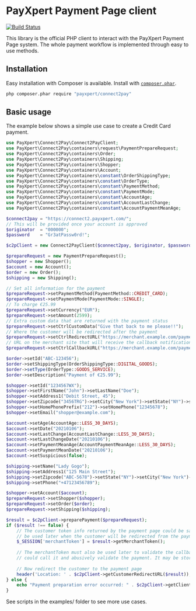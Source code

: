 PayXpert Payment Page client
============================

[![Build Status](https://travis-ci.org/PayXpert/connect2pay-php-client.svg?branch=master)](https://travis-ci.org/PayXpert/connect2pay-php-client)

This library is the official PHP client to interact with the PayXpert Payment Page system.
The whole payment workflow is implemented through easy to use methods.

Installation
------------

Easy installation with Composer is available.
Install with [`composer.phar`](http://getcomposer.org).

```sh
php composer.phar require "payxpert/connect2pay"
```

Basic usage
-----------

The example below shows a simple use case to create a Credit Card payment.

```php
use PayXpert\Connect2Pay\Connect2PayClient;
use PayXpert\Connect2Pay\containers\request\PaymentPrepareRequest;
use PayXpert\Connect2Pay\containers\Order;
use PayXpert\Connect2Pay\containers\Shipping;
use PayXpert\Connect2Pay\containers\Shopper;
use PayXpert\Connect2Pay\containers\Account;
use PayXpert\Connect2Pay\containers\constant\OrderShippingType;
use PayXpert\Connect2Pay\containers\constant\OrderType;
use PayXpert\Connect2Pay\containers\constant\PaymentMethod;
use PayXpert\Connect2Pay\containers\constant\PaymentMode;
use PayXpert\Connect2Pay\containers\constant\AccountAge;
use PayXpert\Connect2Pay\containers\constant\AccountLastChange;
use PayXpert\Connect2Pay\containers\constant\AccountPaymentMeanAge;

$connect2pay = "https://connect2.payxpert.com/";
// This will be provided once your account is approved
$originator  = "000000";
$password    = "Gr3atPassw0rd!";

$c2pClient = new Connect2PayClient($connect2pay, $originator, $password);

$prepareRequest = new PaymentPrepareRequest();
$shopper = new Shopper();
$account = new Account();
$order = new Order();
$shipping = new Shipping();

// Set all information for the payment
$prepareRequest->setPaymentMethod(PaymentMethod::CREDIT_CARD);
$prepareRequest->setPaymentMode(PaymentMode::SINGLE);
// To charge €25.99
$prepareRequest->setCurrency("EUR");
$prepareRequest->setAmount(2599);
// Extra custom data that are returned with the payment status
$prepareRequest->setCtrlCustomData("Give that back to me please!!");
// Where the customer will be redirected after the payment
$prepareRequest->setCtrlRedirectURL("https://merchant.example.com/payment/redirect");
// URL on the merchant site that will receive the callback notification
$prepareRequest->setCtrlCallbackURL("https://merchant.example.com/payment/callback");

$order->setId("ABC-123456");
$order->setShippingType(OrderShippingType::DIGITAL_GOODS);
$order->setType(OrderType::GOODS_SERVICE);
$order->setDescription("Payment of €25.99");

$shopper->setId("1234567WX");
$shopper->setFirstName("John")->setLastName("Doe");
$shopper->setAddress1("Debit Street, 45");
$shopper->setZipcode("3456TRG")->setCity("New York")->setState("NY")->setCountryCode("US");
$shopper->setHomePhonePrefix("212")->setHomePhone("12345678");
$shopper->setEmail("shopper@example.com");

$account->setAge(AccountAge::LESS_30_DAYS);
$account->setDate("20210106");
$account->setLastChange(AccountLastChange::LESS_30_DAYS);
$account->setLastChangeDate("20210106");
$account->setPaymentMeanAge(AccountPaymentMeanAge::LESS_30_DAYS);
$account->setPaymentMeanDate("20210106");
$account->setSuspicious(false);

$shipping->setName("Lady Gogo");
$shipping->setAddress1("125 Main Street");
$shipping->setZipcode("ABC-5678")->setState("NY")->setCity("New York")->setCountryCode("US");
$shipping->setPhone("+47123456789");

$shopper->setAccount($account);
$prepareRequest->setShopper($shopper);
$prepareRequest->setOrder($order);
$prepareRequest->setShipping($shipping);

$result = $c2pClient->preparePayment($prepareRequest);
if ($result !== false) {
    // The customer token info returned by the payment page could be saved in session (may
    // be used later when the customer will be redirected from the payment page)
    $_SESSION['merchantToken'] = $result->getMerchantToken();
    
    // The merchantToken must also be used later to validate the callback to avoid that anyone
    // could call it and abusively validate the payment. It may be stored in local database for this.
    
    // Now redirect the customer to the payment page
    header('Location: ' . $c2pClient->getCustomerRedirectURL($result));
} else {
    echo "Payment preparation error occurred: " . $c2pClient->getClientErrorMessage() . "\n";
}
```

See scripts in the examples/ folder to see more use cases.
